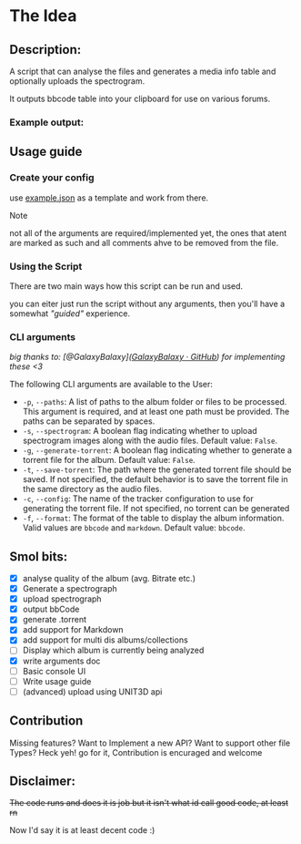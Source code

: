 # The Idea

## Description:

A script that can analyse the files and generates a media info table and optionally uploads the spectrogram.

It outputs bbcode table into your clipboard for use on various forums.

### Example output:

## Usage guide

### Create your config

use [example.json](conf/example.json) as a template and work from there.

> [!NOTE]
> not all of the arguments are required/implemented yet, the ones that atent are marked as such and all comments ahve to be removed from the file. 

### Using the Script

There are two main ways how this script can be run and used.

you can eiter just run the script without any arguments, then you'll have a somewhat *"guided"* experience.

### CLI arguments

*big thanks to: [@GalaxyBalaxy]([GalaxyBalaxy · GitHub](https://github.com/GalaxyBalaxy)) for implementing these <3*

The following CLI arguments are available to the User:

- `-p`, `--paths`: A list of paths to the album folder or files to be processed. This argument is required, and at least one path must be provided. The paths can be separated by spaces.
- `-s`, `--spectrogram`: A boolean flag indicating whether to upload spectrogram images along with the audio files.
  Default value: `False`.
- `-g`, `--generate-torrent`: A boolean flag indicating whether to generate a torrent file for the album.
  Default value: `False`.
- `-t`, `--save-torrent`: The path where the generated torrent file should be saved. If not specified, the default behavior is to save the torrent file in the same directory as the audio files.
- `-c`, `--config`: The name of the tracker configuration to use for generating the torrent file. If not specified, no torrent can be generated
- `-f`, `--format`: The format of the table to display the album information. Valid values are `bbcode` and `markdown`.
  Default value: `bbcode`.

## Smol bits:

- [x] analyse quality of the album (avg. Bitrate etc.)
- [x] Generate a spectrograph
- [x] upload spectrograph
- [x] output bbCode
- [x] generate .torrent
- [x] add support for Markdown
- [x] add support for multi dis albums/collections
- [ ] Display which album is currently being analyzed
- [x] write arguments doc
- [ ] Basic console UI
- [ ] Write usage guide
- [ ] (advanced) upload using UNIT3D api

## Contribution

Missing features? Want to Implement a new API? Want to support other file Types?
Heck yeh! go for it, Contribution is encuraged and welcome

## Disclaimer:

~~The code runs and does it is job but it isn't what id call good code, at least rn~~

Now I'd say it is at least decent code :)

